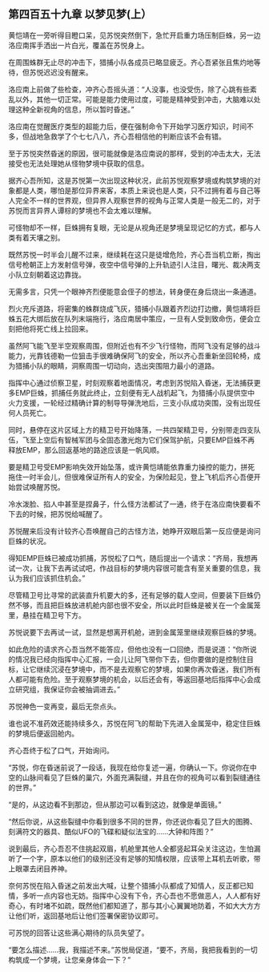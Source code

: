 ## 第四百五十九章 以梦见梦(上）
黄恺靖在一旁听得目瞪口呆，见苏悦突然倒下，急忙开启重力场压制巨蛛，另一边洛应南挥手洒出一片白光，覆盖在苏悦身上。

在周围蛛群无止尽的冲击下，猎捕小队各成员已略显疲乏。齐心吾紧张且焦灼地等待，但苏悦迟迟没有醒来。

洛应南上前做了些检查，冲齐心吾摇头道：“人没事，也没受伤，除了心跳有些紊乱以外，其他一切正常。可能是能力使用过度，可能是精神受到冲击，大脑难以处理这种全新视角的信息，所以暂时昏迷。”

洛应南在觉醒医疗类型的超能力后，便在强制命令下开始学习医疗知识，时间不多，但战地急救学了个七七八八，齐心吾相信他的判断应该不会有错。

至于苏悦突然昏迷的原因，很可能就像是洛应南说的那样，受到的冲击太大，无法接受也无法处理她从怪物梦境中获取的信息。

据齐心吾所知，这是苏悦第一次出现这种状况，此前苏悦观察梦境或构筑梦境的对象都是人类，哪怕是那位异界来客，本质上来说也是人类，只不过拥有着与自己等人完全不一样的世界观，但异界人观察世界的视角与正常人类是一般无二的，对于苏悦而言异界人谭棕的梦境也不会太难以理解。

可怪物却不一样，巨蛛拥有复眼，无论是从视角还是梦境呈现记忆的方式，都与人类有着天壤之别。

既然苏悦一时半会儿醒不过来，继续耗在这只是徒增危险，齐心吾当机立断，掏出信号枪朝正上方发射信号弹，夜空中信号弹的上升轨迹引人注目，曙光、裁决两支小队立刻朝着这边靠拢。

无需多言，只凭一个眼神齐烈便能意会侄子的想法，转身便在身后烧出一条通道。

烈火充斥道路，将密集的蛛群烧成飞灰，猎捕小队跟着齐烈边打边撤，黄恺靖将巨蛛五花大绑后放在队列末端拖行，洛应南居中策应，一旦有人受到致命伤，便会立刻把他将死亡线上拉回来。

虽然阿飞能飞至半空观察周围，但附近也有不少飞行怪物，而阿飞没有足够的战斗能力，光靠钱德勒一位狙击手很难确保阿飞的安全，所以齐心吾重新坐回轮椅，成为猎捕小队的眼睛，洞察周围一切动向，选出突围阻力最小的道路。

指挥中心通过侦察卫星，时刻观察着地面情况，考虑到苏悦陷入昏迷，无法捕获更多EMP巨蛛，抓捕任务就此终止，立刻便有无人战机起飞，为猎捕小队提供空中火力支援，一轮经过精确计算的制导导弹洗地后，三支小队成功突围，没有出现任何人员死亡。

同时，悬停在这片区域上方的精卫号开始降落，一共四架精卫号，分别带走四支队伍，飞至上空后有智械军团与全固态激光炮为它们保驾护航，只要EMP巨蛛不再释放EMP，那么回返基地的路途应该是一帆风顺。

要是精卫号受EMP影响失效开始坠落，或许黄恺靖能依靠重力操控的能力，拼死拖住一时半会儿，但很难保证所有人的安全，为保险起见，登上飞机后齐心吾便开始尝试唤醒苏悦。

冷水泼脸、掐人中甚至是捏鼻子，什么怪方法都试了一通，终于在洛应南快要看不下去的时候，把苏悦给喊醒了。

苏悦醒来后没有计较齐心吾唤醒自己的古怪方法，她睁开双眼后第一反应便是询问巨蛛的状况。

得知EMP巨蛛已被成功抓捕，苏悦松了口气，随后提出一个请求：“齐局，我想再试一次，让我下去再试试吧，作战目标的梦境内容很可能含有至关重要的信息，我认为我们应该抓住机会。”

尽管精卫号比寻常的武装直升机要大的多，还有足够的载人空间，但要装下巨蛛仍然不够，而且把巨蛛放进机舱内部也很不安全，所以此时巨蛛是被关在一个金属笼里，悬挂在精卫号下方。

苏悦说要下去再试一试，显然是想离开机舱，进到金属笼里继续观察巨蛛的梦境。

如此危险的请求齐心吾当然不能答应，但他也没有一口回绝，而是说道：“你所说的情况我已经向指挥中心汇报，一会儿让阿飞带你下去，但你要做的是控制住目标，让它继续沉浸在梦境中，而不是去观察它的梦境，如果你再次昏迷，我们所有人都可能有危险。至于观察梦境的机会，以后还会有，等返回基地后指挥中心会成立研究组，我保证你会被抽调进去。”

苏悦神色一变再变，最后无奈点头。

谁也说不准药效还能持续多久，苏悦在阿飞的帮助下先进入金属笼中，稳定住巨蛛的梦境后便返回舱内。

齐心吾终于松了口气，开始询问。

“苏悦，你在昏迷前说了一段话，我现在给你复述一遍，你确认一下。你说你在中空的山脉间看见了巨蛛的巢穴，外面充满裂缝，并且在你的视角可以看到裂缝通往的世界。”

“是的，从这边看不到那边，但从那边可以看到这边，就像是单面镜。”

“然后你说，从这些裂缝中你看到很多不同的世界，你还说你看见了巨大的图腾、刻满符文的器具、酷似UFO的飞碟和疑似法宝的……大钟和阵图？”

说到最后，齐心吾忍不住挑起双眉，机舱里其他人全都竖起耳朵关注这边，生怕漏听了一个字，原本以他们的级别还没有足够的知情权限，应该带上耳机去听歌，带上眼罩去闭目养神。

奈何苏悦在陷入昏迷之前发出大喊，让整个猎捕小队都成了知情人，反正都已知情，多听一点内容也无妨。指挥中心没有下令，齐心吾也不愿做恶人，人人都有好奇心，有时堵不如疏，既然他们都知道了，那与其小心翼翼地防着，不如大大方方让他们听，返回基地后让他们签署保密协议即可。

可苏悦的回答让这些满心期待的队员失望了。

“要怎么描述……我，我描述不来。”苏悦局促道，“要不，齐局，我把我看到的一切构筑成一个梦境，让您亲身体会一下？”

